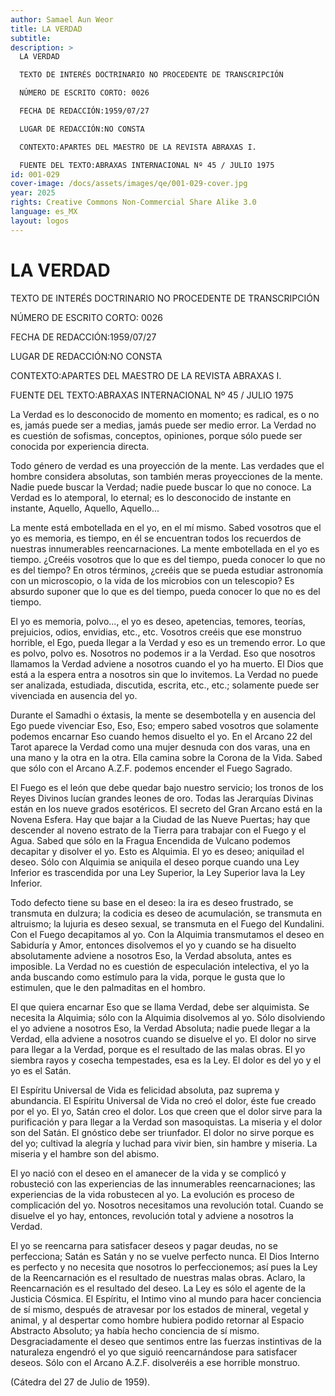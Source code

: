 ```yaml
---
author: Samael Aun Weor
title: LA VERDAD
subtitle:
description: >
  LA VERDAD

  TEXTO DE INTERÉS DOCTRINARIO NO PROCEDENTE DE TRANSCRIPCIÓN

  NÚMERO DE ESCRITO CORTO: 0026

  FECHA DE REDACCIÓN:1959/07/27

  LUGAR DE REDACCIÓN:NO CONSTA

  CONTEXTO:APARTES DEL MAESTRO DE LA REVISTA ABRAXAS I.

  FUENTE DEL TEXTO:ABRAXAS INTERNACIONAL Nº 45 / JULIO 1975
id: 001-029
cover-image: /docs/assets/images/qe/001-029-cover.jpg
year: 2025
rights: Creative Commons Non-Commercial Share Alike 3.0
language: es_MX
layout: logos
---
```

# LA VERDAD

TEXTO DE INTERÉS DOCTRINARIO NO PROCEDENTE DE TRANSCRIPCIÓN

NÚMERO DE ESCRITO CORTO: 0026

FECHA DE REDACCIÓN:1959/07/27

LUGAR DE REDACCIÓN:NO CONSTA

CONTEXTO:APARTES DEL MAESTRO DE LA REVISTA ABRAXAS I.

FUENTE DEL TEXTO:ABRAXAS INTERNACIONAL Nº 45 / JULIO 1975

La Verdad es lo desconocido de momento en momento; es radical, es o no es, jamás puede ser a medias, jamás puede ser medio error. La Verdad no es cuestión de sofismas, conceptos, opiniones, porque sólo puede ser conocida por experiencia directa.

Todo género de verdad es una proyección de la mente. Las verdades que el hombre considera absolutas, son también meras proyecciones de la mente. Nadie puede buscar la Verdad; nadie puede buscar lo que no conoce. La Verdad es lo atemporal, lo eternal; es lo desconocido de instante en instante, Aquello, Aquello, Aquello...

La mente está embotellada en el yo, en el mí mismo. Sabed vosotros que el yo es memoria, es tiempo, en él se encuentran todos los recuerdos de nuestras innumerables reencarnaciones. La mente embotellada en el yo es tiempo. ¿Creéis vosotros que lo que es del tiempo, pueda conocer lo que no es del tiempo? En otros términos, ¿creéis que se pueda estudiar astronomía con un microscopio, o la vida de los microbios con un telescopio? Es absurdo suponer que lo que es del tiempo, pueda conocer lo que no es del tiempo.

El yo es memoria, polvo..., el yo es deseo, apetencias, temores, teorías, prejuicios, odios, envidias, etc., etc. Vosotros creéis que ese monstruo horrible, el Ego, pueda llegar a la Verdad y eso es un tremendo error. Lo que es polvo, polvo es. Nosotros no podemos ir a la Verdad. Eso que nosotros llamamos la Verdad adviene a nosotros cuando el yo ha muerto. El Dios que está a la espera entra a nosotros sin que lo invitemos. La Verdad no puede ser analizada, estudiada, discutida, escrita, etc., etc.; solamente puede ser vivenciada en ausencia del yo.

Durante el Samadhi o éxtasis, la mente se desembotella y en ausencia del Ego puede vivenciar Eso, Eso, Eso; empero sabed vosotros que solamente podemos encarnar Eso cuando hemos disuelto el yo. En el Arcano 22 del Tarot aparece la Verdad como una mujer desnuda con dos varas, una en una mano y la otra en la otra. Ella camina sobre la Corona de la Vida. Sabed que sólo con el Arcano A.Z.F. podemos encender el Fuego Sagrado.

El Fuego es el león que debe quedar bajo nuestro servicio; los tronos de los Reyes Divinos lucían grandes leones de oro. Todas las Jerarquías Divinas están en los nueve grados esotéricos. El secreto del Gran Arcano está en la Novena Esfera. Hay que bajar a la Ciudad de las Nueve Puertas; hay que descender al noveno estrato de la Tierra para trabajar con el Fuego y el Agua. Sabed que sólo en la Fragua Encendida de Vulcano podemos decapitar y disolver el yo. Esto es Alquimia. El yo es deseo; aniquilad el deseo. Sólo con Alquimia se aniquila el deseo porque cuando una Ley Inferior es trascendida por una Ley Superior, la Ley Superior lava la Ley Inferior.

Todo defecto tiene su base en el deseo: la ira es deseo frustrado, se transmuta en dulzura; la codicia es deseo de acumulación, se transmuta en altruismo; la lujuria es deseo sexual, se transmuta en el Fuego del Kundalini. Con el Fuego decapitamos al yo. Con la Alquimia transmutamos el deseo en Sabiduría y Amor, entonces disolvemos el yo y cuando se ha disuelto absolutamente adviene a nosotros Eso, la Verdad absoluta, antes es imposible. La Verdad no es cuestión de especulación intelectiva, el yo la anda buscando como estímulo para la vida, porque le gusta que lo estimulen, que le den palmaditas en el hombro.

El que quiera encarnar Eso que se llama Verdad, debe ser alquimista. Se necesita la Alquimia; sólo con la Alquimia disolvemos al yo. Sólo disolviendo el yo adviene a nosotros Eso, la Verdad Absoluta; nadie puede llegar a la Verdad, ella adviene a nosotros cuando se disuelve el yo. El dolor no sirve para llegar a la Verdad, porque es el resultado de las malas obras. El yo siembra rayos y cosecha tempestades, esa es la Ley. El dolor es del yo y el yo es el Satán.

El Espíritu Universal de Vida es felicidad absoluta, paz suprema y abundancia. El Espíritu Universal de Vida no creó el dolor, éste fue creado por el yo. El yo, Satán creo el dolor. Los que creen que el dolor sirve para la purificación y para llegar a la Verdad son masoquistas. La miseria y el dolor son del Satán. El gnóstico debe ser triunfador. El dolor no sirve porque es del yo; cultivad la alegría y luchad para vivir bien, sin hambre y miseria. La miseria y el hambre son del abismo.

El yo nació con el deseo en el amanecer de la vida y se complicó y robusteció con las experiencias de las innumerables reencarnaciones; las experiencias de la vida robustecen al yo. La evolución es proceso de complicación del yo. Nosotros necesitamos una revolución total. Cuando se disuelve el yo hay, entonces, revolución total y adviene a nosotros la Verdad.

El yo se reencarna para satisfacer deseos y pagar deudas, no se perfecciona; Satán es Satán y no se vuelve perfecto nunca. El Dios Interno es perfecto y no necesita que nosotros lo perfeccionemos; así pues la Ley de la Reencarnación es el resultado de nuestras malas obras. Aclaro, la Reencarnación es el resultado del deseo. La Ley es sólo el agente de la Justicia Cósmica. El Espíritu, el Intimo vino al mundo para hacer conciencia de sí mismo, después de atravesar por los estados de mineral, vegetal y animal, y al despertar como hombre hubiera podido retornar al Espacio Abstracto Absoluto; ya había hecho conciencia de sí mismo. Desgraciadamente el deseo que sentimos entre las fuerzas instintivas de la naturaleza engendró el yo que siguió reencarnándose para satisfacer deseos. Sólo con el Arcano A.Z.F. disolveréis a ese horrible monstruo.

(Cátedra del 27 de Julio de 1959).
